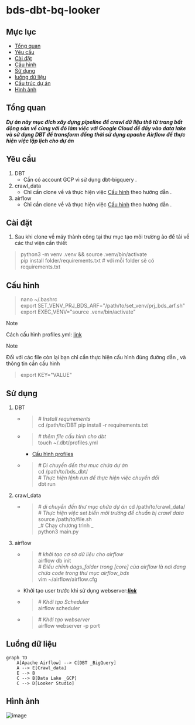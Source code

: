 # bds-dbt-bq-looker


## Mực lục 
- [Tổng quan](#tổng-quan)
- [Yêu cầu](#yêu-cầu)
- [Cài đặt](#cài-đặt)
- [Cấu hình](#cấu-hình)
- [Sử dụng](#sử-dụng)
- [luồng dữ liệu](#luồng-dữ-liệu)
- [Cấu trúc dự án](#cấu-trúc-dự-án)
- [Hình ảnh](#hình-ảnh)

## Tổng quan
***Dự án này mục đích xây dựng pipeline để crawl dữ liệu thô từ trang bất động sản về cùng với đó làm việc với Google Cloud để đẩy vào data lake và sử dụng DBT để transform đồng thời sử dụng apache Airflow để thực hiện việc lặp lịch cho dự án***

## Yêu cầu
1. DBT
   - Cần có account GCP vì sử dụng dbt-bigquery .
2. crawl_data
   - Chỉ cần clone về và thực hiện việc [Cấu hình](#cấu-hình) theo hướng dẫn .
3. airflow
   - Chỉ cần clone về và thực hiện việc [Cấu hình](#cấu-hình) theo hướng dẫn .

## Cài đặt
1. Sau khi clone về máy thành công tại thư mục tạo môi trường ảo để tải về các thư viện cần thiết
> python3 -m venv .venv && source .venv/bin/activate  
> pip install folder/requirements.txt # với mỗi folder sẽ có requirements.txt

## Cấu hình
> nano ~/.bashrc  
> export SET_VENV_PRJ_BDS_ARF="/path/to/set_venv/prj_bds_arf.sh"  
> export EXEC_VENV="source .venv/bin/activate"

> [!NOTE]
> Cách cấu hình profiles.yml: [link](https://docs.getdbt.com/docs/core/connect-data-platform/profiles.yml)  

> [!NOTE]
> Đối với các file còn lại bạn chỉ cần thực hiện cấu hình đúng đường dẫn , và thông tin cần cấu hình
> > export KEY="VALUE"

## Sử dụng 
1. DBT
   - > _# Install requirements_  
     > cd /path/to/DBT
     > pip install -r requirements.txt  
   - > _# thêm file cấu hình cho dbt_  
     > touch ~/.dbt/profiles.yml
      - [Cấu hình profiles](#cấu-hình)
   - > _# Di chuyển đến thư mục chứa dự án_  
     > cd /path/to/bds_dbt/  
     > _# Thực hiện lệnh run để thực hiện việc chuyển đổi_  
     > dbt run  
3. crawl_data
   - > _# di chuyển đến thư mục chứa dự án_
     > cd /path/to/crawl_data/  
     > _# Thực hiện việc set biến môi trường để chuẩn bị crawl data_  
     > source /path/to/file.sh  
     > _# Chạy chương trình _  
     > python3 main.py  
4. airflow
   - > _# khởi tạo cơ sở dữ liệu cho airflow_  
     > airflow db init  
     > _# Điều chỉnh dags_folder trong [core] của airflow là nơi đang chứa code trong thư mục airflow_bds_  
     > vim ~/airflow/airflow.cfg  
   - Khởi tạo user trước khi sử dụng webserver:**_[link](https://airflow.apache.org/docs/apache-airflow/2.0.2/security/webserver.html)_**
   - > _# Khởi tạo Scheduler_  
     > airflow scheduler
   - > _# Khởi tạo webserver_  
     > airflow webserver -p port

## Luồng dữ liệu  
```mermaid
graph TD
    A[Apache Airflow] --> C[DBT _BigQuery]
    A --> E[Crawl_data]
    E --> B
    C --> B[Data Lake _GCP]
    C --> D[Looker Studio]

```

## Hình ảnh
![image](https://github.com/user-attachments/assets/a7cfafad-cd25-4780-87db-8efe7a41326b)


